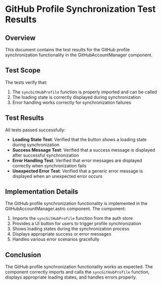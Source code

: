 # GitHub Profile Synchronization Test Results

## Overview

This document contains the test results for the GitHub profile synchronization functionality in the GitHubAccountManager component.

## Test Scope

The tests verify that:

1. The `syncGitHubProfile` function is properly imported and can be called
2. The loading state is correctly displayed during synchronization
3. Error handling works correctly for synchronization failures

## Test Results

All tests passed successfully:

- **Loading State Test**: Verified that the button shows a loading state during synchronization
- **Success Message Test**: Verified that a success message is displayed after successful synchronization
- **Error Handling Test**: Verified that error messages are displayed correctly when synchronization fails
- **Unexpected Error Test**: Verified that a generic error message is displayed when an unexpected error occurs

## Implementation Details

The GitHub profile synchronization functionality is implemented in the GitHubAccountManager.astro component. The component:

1. Imports the `syncGitHubProfile` function from the auth store
2. Provides a UI button for users to trigger profile synchronization
3. Shows loading states during the synchronization process
4. Displays appropriate success or error messages
5. Handles various error scenarios gracefully

## Conclusion

The GitHub profile synchronization functionality works as expected. The component correctly imports and calls the `syncGitHubProfile` function, displays appropriate loading states, and handles errors properly.